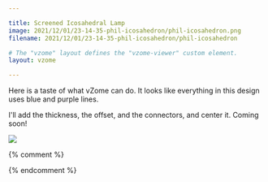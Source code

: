 ```yaml
---

title: Screened Icosahedral Lamp
image: 2021/12/01/23-14-35-phil-icosahedron/phil-icosahedron.png
filename: 2021/12/01/23-14-35-phil-icosahedron/phil-icosahedron

# The "vzome" layout defines the "vzome-viewer" custom element.
layout: vzome

---
```


Here is a taste of what vZome can do.  It looks like everything in this design
uses blue and purple lines.

I'll add the thickness, the offset, and the connectors, and center it.  Coming soon!

<vzome-viewer src="{{ site.github.url }}/{{ page.filename }}.vZome" style="width: 100%; height: 65vh;">
  <img src="{{ site.github.url }}/{{ page.filename }}.png"/>
</vzome-viewer>

{% comment %}


{% endcomment %}
